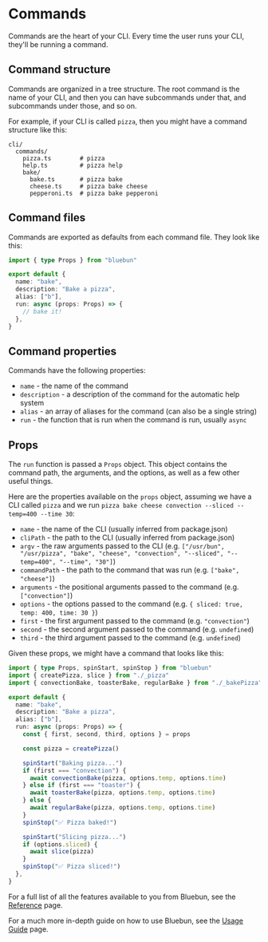 # Commands

Commands are the heart of your CLI. Every time the user runs your CLI, they'll be running a command.

## Command structure

Commands are organized in a tree structure. The root command is the name of your CLI, and then you can have subcommands under that, and subcommands under those, and so on.

For example, if your CLI is called `pizza`, then you might have a command structure like this:

```
cli/
  commands/
    pizza.ts        # pizza
    help.ts         # pizza help
    bake/
      bake.ts       # pizza bake
      cheese.ts     # pizza bake cheese
      pepperoni.ts  # pizza bake pepperoni
```

## Command files

Commands are exported as defaults from each command file. They look like this:

```typescript
import { type Props } from "bluebun"

export default {
  name: "bake",
  description: "Bake a pizza",
  alias: ["b"],
  run: async (props: Props) => {
    // bake it!
  },
}
```

## Command properties

Commands have the following properties:

- `name` - the name of the command
- `description` - a description of the command for the automatic help system
- `alias` - an array of aliases for the command (can also be a single string)
- `run` - the function that is run when the command is run, usually `async`

## Props

The `run` function is passed a `Props` object. This object contains the command path, the arguments, and the options, as well as a few other useful things.

Here are the properties available on the `props` object, assuming we have a CLI called `pizza` and we run `pizza bake cheese convection --sliced --temp=400 --time 30`:

- `name` - the name of the CLI (usually inferred from package.json)
- `cliPath` - the path to the CLI (usually inferred from package.json)
- `argv` - the raw arguments passed to the CLI (e.g. `["/usr/bun", "/usr/pizza", "bake", "cheese", "convection", "--sliced", "--temp=400", "--time", "30"]`)
- `commandPath` - the path to the command that was run (e.g. `["bake", "cheese"]`)
- `arguments` - the positional arguments passed to the command (e.g. `["convection"]`)
- `options` - the options passed to the command (e.g. `{ sliced: true, temp: 400, time: 30 }`)
- `first` - the first argument passed to the command (e.g. `"convection"`)
- `second` - the second argument passed to the command (e.g. `undefined`)
- `third` - the third argument passed to the command (e.g. `undefined`)

Given these props, we might have a command that looks like this:

```typescript
import { type Props, spinStart, spinStop } from "bluebun"
import { createPizza, slice } from "./_pizza"
import { convectionBake, toasterBake, regularBake } from "./_bakePizza"

export default {
  name: "bake",
  description: "Bake a pizza",
  alias: ["b"],
  run: async (props: Props) => {
    const { first, second, third, options } = props

    const pizza = createPizza()

    spinStart("Baking pizza...")
    if (first === "convection") {
      await convectionBake(pizza, options.temp, options.time)
    } else if (first === "toaster") {
      await toasterBake(pizza, options.temp, options.time)
    } else {
      await regularBake(pizza, options.temp, options.time)
    }
    spinStop("✅ Pizza baked!")

    spinStart("Slicing pizza...")
    if (options.sliced) {
      await slice(pizza)
    }
    spinStop("✅ Pizza sliced!")
  },
}
```

For a full list of all the features available to you from Bluebun, see the [Reference](./reference.md) page.

For a much more in-depth guide on how to use Bluebun, see the [Usage Guide](./usage-guide.md) page.
